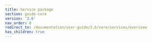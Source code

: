 ```yaml
---
title: Service package
section: guide-core
version: '2.6'
nav_order: 8
redirect_to: /documentation/user-guide/2.6/core/services/overview
has_children: true
---
```


